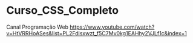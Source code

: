 # Curso_CSS_Completo
 Canal Programação Web <a>https://www.youtube.com/watch?v=HtVRRHoASes&list=PL2Fdisxwzt_f5C7Mv0kg1EAHhy2VJLf1c&index=1</a>

